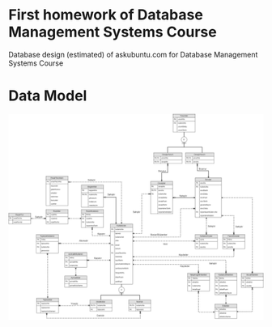 # First homework of Database Management Systems Course
Database design (estimated) of askubuntu.com for Database Management Systems Course

# Data Model

![DataModel](https://github.com/burakyzn/dms-homework-1/blob/master/VB.png)

